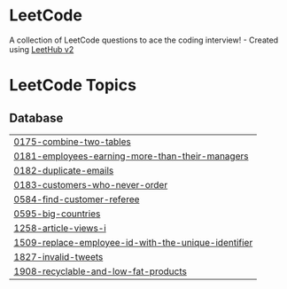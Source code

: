 # LeetCode
A collection of LeetCode questions to ace the coding interview! - Created using [LeetHub v2](https://github.com/arunbhardwaj/LeetHub-2.0)

<!---LeetCode Topics Start-->
# LeetCode Topics
## Database
|  |
| ------- |
| [0175-combine-two-tables](https://github.com/vivekbr4/LeetCode/tree/master/0175-combine-two-tables) |
| [0181-employees-earning-more-than-their-managers](https://github.com/vivekbr4/LeetCode/tree/master/0181-employees-earning-more-than-their-managers) |
| [0182-duplicate-emails](https://github.com/vivekbr4/LeetCode/tree/master/0182-duplicate-emails) |
| [0183-customers-who-never-order](https://github.com/vivekbr4/LeetCode/tree/master/0183-customers-who-never-order) |
| [0584-find-customer-referee](https://github.com/vivekbr4/LeetCode/tree/master/0584-find-customer-referee) |
| [0595-big-countries](https://github.com/vivekbr4/LeetCode/tree/master/0595-big-countries) |
| [1258-article-views-i](https://github.com/vivekbr4/LeetCode/tree/master/1258-article-views-i) |
| [1509-replace-employee-id-with-the-unique-identifier](https://github.com/vivekbr4/LeetCode/tree/master/1509-replace-employee-id-with-the-unique-identifier) |
| [1827-invalid-tweets](https://github.com/vivekbr4/LeetCode/tree/master/1827-invalid-tweets) |
| [1908-recyclable-and-low-fat-products](https://github.com/vivekbr4/LeetCode/tree/master/1908-recyclable-and-low-fat-products) |
<!---LeetCode Topics End-->